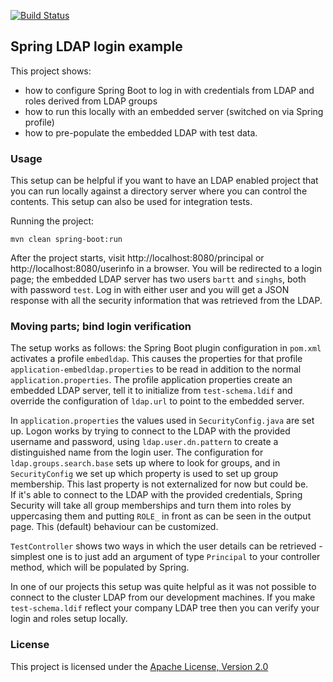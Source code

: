 [![Build Status](https://travis-ci.com/tonvanbart/spring-ldap-example.svg?token=m6sYUWpdsZjJBPpPVpoi&branch=master)](https://travis-ci.com/tonvanbart/spring-ldap-example)

## Spring LDAP login example

This project shows:
* how to configure Spring Boot to log in with credentials from LDAP
and roles derived from LDAP groups
* how to run this locally with an embedded server (switched on via Spring profile)
* how to pre-populate the embedded LDAP with test data.

### Usage
This setup can be helpful if you want to have an LDAP enabled project that you can run locally against a 
directory server where you can control the contents. This setup can also be used for integration tests.

Running the project:

    mvn clean spring-boot:run
    
After the project starts, visit http://localhost:8080/principal or http://localhost:8080/userinfo in a browser. You will be redirected
to a login page; the embedded LDAP server has two users `bartt` and `singhs`, both with password `test`. Log in with either
user and you will get a JSON response with all the security information that was 
retrieved from the LDAP.

### Moving parts; bind login verification
The setup works as follows: the Spring Boot plugin configuration in `pom.xml` activates a profile `embedldap`. 
This causes the properties for that profile `application-embedldap.properties` to be read in addition to the normal `application.properties`.
The profile application properties create an embedded LDAP server, tell it to initialize from `test-schema.ldif`
and override the configuration of `ldap.url` to point to the embedded server.

In `application.properties` the values used in `SecurityConfig.java` are set up. Logon works by trying to connect to the 
LDAP with the provided username and password, using `ldap.user.dn.pattern` to create a distinguished name from the login user.
The configuration for `ldap.groups.search.base` sets up where to look for groups, and in `SecurityConfig` we set
up which property is used to set up group membership. This last property is not externalized for now but could be.
<br>
If it's able to connect to the LDAP with the provided credentials, Spring Security will take all group memberships and 
turn them into roles by uppercasing them and putting `ROLE_` in front
as can be seen in the output page. This (default) behaviour can be customized.

`TestController` shows two ways in which the user details can be retrieved - simplest one is to just 
add an argument of type `Principal` to your controller method, which will be populated by Spring.

In one of our projects this setup was quite helpful as it was not possible to connect to the cluster LDAP
from our development machines. If you make `test-schema.ldif` reflect your company LDAP tree then you can verify
your login and roles setup locally.

### License
This project is licensed under the [Apache License, Version 2.0](http://www.apache.org/licenses/LICENSE-2.0.html)


